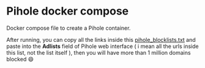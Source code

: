 # Pihole docker compose

Docker compose file to create a Pihole container.

After running, you can copy all the links inside this [pihole_blocklists.txt](https://raw.githubusercontent.com/joabeslopes/pihole-blocklists-1-million/main/pihole_blocklists.txt) and paste into the **Adlists** field of Pihole web interface \( i mean all the urls inside this list, not the list itself \), then you will have more than 1 million domains blocked 😄
